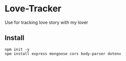 # Love-Tracker
Use for tracking love story with my lover

## Install
```npm init -y``` <br>
```npm install express mongoose cors body-parser dotenv```


